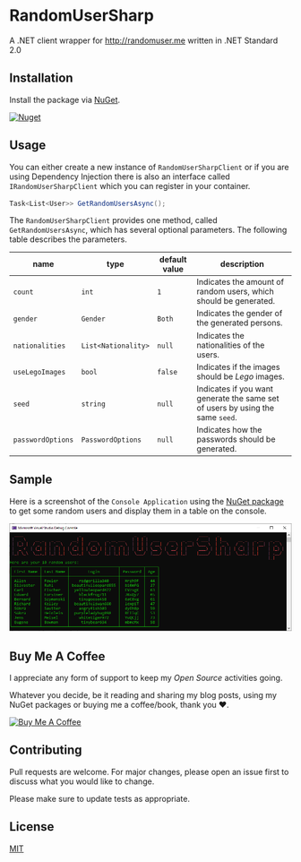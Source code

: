 # RandomUserSharp

A .NET client wrapper for http://randomuser.me written in .NET Standard 2.0

## Installation

Install the package via [NuGet](https://www.nuget.org/packages/RandomUserSharp).

<a href="https://www.nuget.org/packages/RandomUserSharp" target="_blank">![Nuget](https://img.shields.io/nuget/v/RandomUserSharp)</a>


## Usage

You can either create a new instance of `RandomUserSharpClient` or if you are using Dependency Injection there is also an interface called `IRandomUserSharpClient` which you can register in your container.

```csharp
Task<List<User>> GetRandomUsersAsync();
```

The `RandomUserSharpClient` provides one method, called `GetRandomUsersAsync`, which has several optional parameters. The following table describes the parameters.

| **name** | **type** | **default value** | **description** |
|-|-|-|-|
| `count` | `int` | `1` | Indicates the amount of random users, which should be generated. |
| `gender` | `Gender` | `Both` | Indicates the gender of the generated persons. |
| `nationalities` | `List<Nationality>` | `null` | Indicates the nationalities of the users. |
| `useLegoImages` | `bool` | `false` | Indicates if the images should be *Lego* images. |
| `seed` | `string` | `null` | Indicates if you want generate the same set of users by using the same `seed`. |
| `passwordOptions` | `PasswordOptions` | `null` | Indicates how the passwords should be generated. |

## Sample

Here is a screenshot of the `Console Application` using the [NuGet package](https://www.nuget.org/packages/RandomUserSharp) to get some random users and display them in a table on the console.

![RandomUserSharpSample](./docs/randomusersharp-sample.png)

## Buy Me A Coffee

I appreciate any form of support to keep my _Open Source_ activities going.

Whatever you decide, be it reading and sharing my blog posts, using my NuGet packages or buying me a coffee/book, thank you ❤️.

<a href="https://www.buymeacoffee.com/tsjdevapps" target="_blank"><img src="https://cdn.buymeacoffee.com/buttons/default-yellow.png" alt="Buy Me A Coffee" height="41" width="174"></a>

## Contributing

Pull requests are welcome. For major changes, please open an issue first
to discuss what you would like to change.

Please make sure to update tests as appropriate.

## License

[MIT](https://choosealicense.com/licenses/mit/)